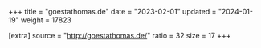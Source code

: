 +++
title = "goestathomas.de"
date = "2023-02-01"
updated = "2024-01-19"
weight = 17823

[extra]
source = "http://goestathomas.de/"
ratio = 32
size = 17
+++

